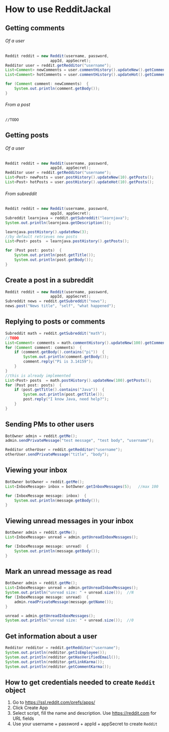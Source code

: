 # How to use RedditJackal
## Getting comments
###### Of a user
```java
Reddit reddit = new Reddit(username, password,
                    appId, appSecret);
Redditor user = reddit.getRedditor("username");
List<Comment> newComments = user.commentHistory().updateNew().getComments();
List<Comment> hotComments = user.commentHistory().updateHot().getComments();

for (Comment comment: newComments)  {
    System.out.println(comment.getBody());
}
```
###### From a post
```//TODO```

## Getting posts
###### Of a user
```java
Reddit reddit = new Reddit(username, password,
                    appId, appSecret);
Redditor user = reddit.getRedditor("username");
List<Post> newPosts = user.postHistory().updateNew(10).getPosts();
List<Post> hotPosts = user.postHistory().updateHot(10).getPosts();
```
###### From subreddit
```java
Reddit reddit = new Reddit(username, password,
                    appId, appSecret);
Subreddit learnjava = reddit.getSubreddit("learnjava");
System.out.println(learnjava.getDescription());

learnjava.postHistory().updateNew(3);
//by default retrieves new posts
List<Post> posts  = learnjava.postHistory().getPosts();

for (Post post: posts)  {
    System.out.println(post.getTitle());
    System.out.println(post.getBody());
}
```

## Create a post in a subreddit
```java
Reddit reddit = new Reddit(username, password,
                    appId, appSecret);
Subreddit news = reddit.getSubreddit("news");
news.post("News title", "self", "what happened");
```

## Replying to posts or comments
```java
Subreddit math = reddit.getSubreddit("math");
//TODO
List<Comment> comments = math.commentHistory().updateNew(100).getComments();
for (Comment comment: comments)  {
    if (comment.getBody().contains("pi"))  {
        System.out.println(comment.getBody());
        comment.reply("Pi is 3.14159");
    }
}
//this is already implemented
List<Post> posts  = math.postHistory().updateNew(100).getPosts();
for (Post post: posts)  {
    if (post.getTitle().contains("Java"))  {
        System.out.println(post.getTitle());
        post.reply("I know Java, need help?");
    }
}
```

## Sending PMs to other users
```java
BotOwner admin = reddit.getMe();
admin.sendPrivateMessage("test message", "test body", "username");

Redditor otherUser = reddit.getRedditor("username");
otherUser.sendPrivateMessage("title", "body");
```

## Viewing your inbox
```java
BotOwner botOwner = reddit.getMe();
List<InboxMessage> inbox = botOwner.getInboxMessages(5);   //max 100

for (InboxMessage message: inbox)  {
    System.out.println(message.getBody());
}
```

## Viewing unread messages in your inbox
```java
BotOwner admin = reddit.getMe();
List<InboxMessage> unread = admin.getUnreadInboxMessages();

for (InboxMessage message: unread)  {
    System.out.println(message.getBody());
}
```

## Mark an unread message as read
```java
BotOwner admin = reddit.getMe();
List<InboxMessage> unread = admin.getUnreadInboxMessages();
System.out.println("unread size: " + unread.size());  //N
for (InboxMessage message: unread)  {
    admin.readPrivateMessage(message.getName());
}

unread = admin.getUnreadInboxMessages();
System.out.println("unread size: " + unread.size());  //0
```

## Get information about a user
```java
Redditor redditor = reddit.getRedditor("username");
System.out.println(redditor.getIsEmployee());
System.out.println(redditor.getHasVerifiedEmail());
System.out.println(redditor.getLinkKarma());
System.out.println(redditor.getCommentKarma());
```

## How to get credentials needed to create `Reddit` object
1. Go to https://ssl.reddit.com/prefs/apps/
2. Click Create App
3. Select script, fill the name and description. Use https://reddit.com for URL fields
4. Use your username + password + appId + appSecret to create `Reddit`

